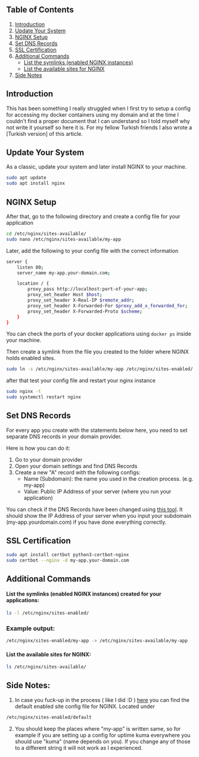 ## Table of Contents

1. [Introduction](#introduction)
2. [Update Your System](#update-your-system)
3. [NGINX Setup](#nginx-setup)
4. [Set DNS Records](#set-dns-records)
5. [SSL Certification](#ssl-certification)
6. [Additional Commands](#additional-commands)
   - [List the symlinks (enabled NGINX instances)](#list-the-symlinks-enabled-nginx-instances-created-for-your-applications)
   - [List the available sites for NGINX](#list-the-available-sites-for-nginx)
7. [Side Notes](#side-notes)

## Introduction

This has been something I really struggled when I first try to setup a config for accessing my docker containers using my domain and at the time I couldn't find a proper document that I can understand so I told myself why not write it yourself so here it is. For my fellow Turkish friends I also wrote a [Turkish version] of this article. 

## Update Your System

As a classic, update your system and later install NGINX to your machine.

```bash
sudo apt update
sudo apt install nginx
```

## NGINX Setup

After that, go to the following directory and create a config file for your application

```bash
cd /etc/nginx/sites-available/
sudo nano /etc/nginx/sites-available/my-app
```

Later, add the following  to your config file with the correct information

```bash
server {
    listen 80;
    server_name my-app.your-domain.com;

    location / {
        proxy_pass http://localhost:port-of-your-app;
        proxy_set_header Host $host;
        proxy_set_header X-Real-IP $remote_addr;
        proxy_set_header X-Forwarded-For $proxy_add_x_forwarded_for;
        proxy_set_header X-Forwarded-Proto $scheme;
    }
}
```

You can check the ports of your docker applications using `docker ps` inside your machine.

Then create a symlink from the file you created to the folder where NGINX holds enabled sites.

```bash
sudo ln -s /etc/nginx/sites-available/my-app /etc/nginx/sites-enabled/
```

after that test your config file and restart your nginx instance

```bash
sudo nginx -t
sudo systemctl restart nginx
```

## Set DNS Records

For every app you create with the statements below here, you need to set separate DNS records in your domain provider.

Here is how you can do it:

1. Go to your domain provider
2. Open your domain settings and find DNS Records
3. Create a new "A" record with the following configs:
	- Name (Subdomain): the name you used in the creation process. (e.g. my-app)
	- Value: Public IP Address of your server (where you run your application)

You can check if the DNS Records have been changed using [this tool](https://dnschecker.org/). It should show the IP  Address of your server when you input your subdomain (my-app.yourdomain.com) if you have done everything correctly.

## SSL Certification

```bash
sudo apt install certbot python3-certbot-nginx
sudo certbot --nginx -d my-app.your-domain.com
```

## Additional Commands

#### List the symlinks (enabled NGINX instances) created for your applications:

```bash
ls -l /etc/nginx/sites-enabled/
```
### Example output:

```bash
/etc/nginx/sites-enabled/my-app -> /etc/nginx/sites-available/my-app
```

#### List the available sites for NGINX: 

```bash
ls /etc/nginx/sites-available/
```

## Side Notes:

1. In case you fuck-up in the process ( like I did :D ) [here](https://gist.github.com/xameeramir/a5cb675fb6a6a64098365e89a239541d) you can find the default enabled site config file for NGINX. Located under 

```bash
/etc/nginx/sites-enabled/default
```

2. You should keep the places where "my-app" is written same, so for example if you are setting up a config for uptime kuma everywhere you should use "kuma" (name depends on you). If you change any of those to a different string it will not work as I experienced.